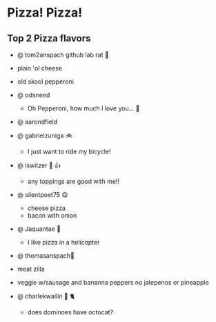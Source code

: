 Pizza! Pizza!
=====
## Top 2 Pizza flavors
 * @ tom2anspach github lab rat :rat:
 
  * plain 'ol cheese
  * old skool pepperoni
 
  
 * @ odsneed
 
   * Oh Pepperoni, how much I love you... :rat:
 

* @ aarondfield
 
 

* @ gabrielzuniga :bike:
  *  I just want to ride my bicycle!

 

* @ iswitzer :pizza: :+1:
  * any toppings are good with me!!  


* @ silentpoet75 :yum:

  * cheese pizza
  * bacon with onion

 

* @ Jaquantae :helicopter:
  * I like pizza in a helicopter

 

* @ thomasanspach:jack_o_lantern:  
 
 * meat zilla
 * veggie w/sausage and bananna peppers no jalepenos or pineapple
 

* @ charlekwallin :octopus: :cat2:
  * does dominoes have octocat?


 

 
